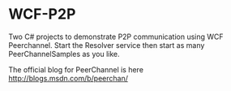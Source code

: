 # WCF-P2P

Two C# projects to demonstrate P2P communication using WCF Peerchannel. Start the Resolver service then start as many PeerChannelSamples as you like.


The official blog for PeerChannel is here http://blogs.msdn.com/b/peerchan/
